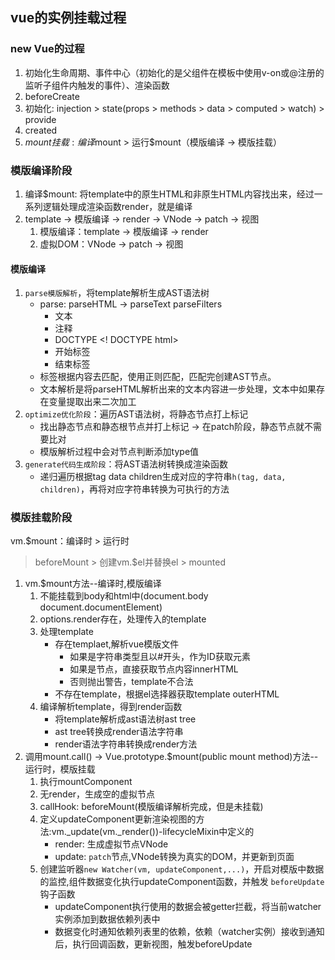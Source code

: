 ## vue的实例挂载过程

### new Vue的过程
1. 初始化生命周期、事件中心（初始化的是父组件在模板中使用v-on或@注册的监听子组件内触发的事件）、渲染函数
2. beforeCreate
3. 初始化: injection > state(props > methods > data > computed > watch) > provide
4. created
5. $mount 挂载: 编译$mount > 运行$mount（模版编译 -> 模版挂载）

### 模版编译阶段
1. 编译$mount: 将template中的原生HTML和非原生HTML内容找出来，经过一系列逻辑处理成渲染函数render，就是编译
2. template -> 模版编译 -> render -> VNode -> patch -> 视图
   1. 模版编译：template -> 模版编译 -> render
   2. 虚拟DOM：VNode -> patch -> 视图

#### 模版编译
1. `parse模版解析`，将template解析生成AST语法树
     - parse: parseHTML -> parseText parseFilters
        - 文本
        - 注释<!-- -->
        - DOCTYPE <! DOCTYPE html>
        - 开始标签
        - 结束标签
     - 标签根据内容去匹配，使用正则匹配，匹配完创建AST节点。
     - 文本解析是将parseHTML解析出来的文本内容进一步处理，文本中如果存在变量提取出来二次加工
2. `optimize优化阶段`：遍历AST语法树，将静态节点打上标记 
     - 找出静态节点和静态根节点并打上标记 -> 在patch阶段，静态节点就不需要比对
     - 模版解析过程中会对节点判断添加type值
3. `generate代码生成阶段`：将AST语法树转换成渲染函数 
     - 递归遍历根据tag data children生成对应的字符串`h(tag, data, children)`，再将对应字符串转换为可执行的方法


### 模版挂载阶段
vm.$mount：编译时 > 运行时
> beforeMount > 创建vm.$el并替换el > mounted

1. vm.$mount方法--编译时,模版编译
     1. 不能挂载到body和html中(document.body document.documentElement)
     2. options.render存在，处理传入的template
     3. 处理template
          - 存在templaet,解析vue模版文件
              - 如果是字符串类型且以#开头，作为ID获取元素
              - 如果是节点，直接获取节点内容innerHTML
              - 否则抛出警告，template不合法
          - 不存在template，根据el选择器获取template outerHTML
     4. 编译解析template，得到render函数
          - 将template解析成ast语法树ast tree
          - ast tree转换成render语法字符串
          - render语法字符串转换成render方法
2. 调用mount.call() -> Vue.prototype.$mount(public mount method)方法--运行时，模版挂载
     1. 执行mountComponent
     2. 无render，生成空的虚拟节点
     3. callHook: beforeMount(模版编译解析完成，但是未挂载)
     4. 定义updateComponent更新渲染视图的方法:vm._update(vm._render())-lifecycleMixin中定义的
          - render: 生成虚拟节点VNode
          - update: `patch`节点,VNode转换为真实的DOM，并更新到页面
     5. 创建监听器`new Watcher(vm, updateComponent,...)`，开启对模版中数据的监控,组件数据变化执行updateComponent函数，并触发 `beforeUpdate`钩子函数
          - updateComponent执行使用的数据会被getter拦截，将当前watcher实例添加到数据依赖列表中
          - 数据变化时通知依赖列表里的依赖，依赖（watcher实例）接收到通知后，执行回调函数，更新视图，触发beforeUpdate